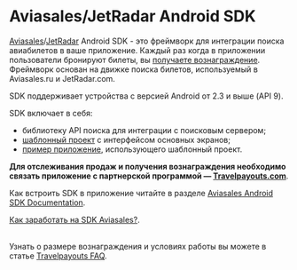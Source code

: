 Aviasales/JetRadar Android SDK
=================

[Aviasales](http://www.aviasales.ru)/[JetRadar](http://www.jetradar.com) Android SDK - это фреймворк для интеграции поиска авиабилетов в ваше приложение. Каждый раз когда в приложении пользователи бронируют билеты, вы [получаете вознаграждение](http://www.travelpayouts.com/). Фреймворк основан на движке поиска билетов, используемый в Aviasales.ru и JetRadar.com.

SDK поддерживает устройства с версией Android от 2.3 и выше (API 9).

SDK включает в себя:
* библиотеку API поиска для интеграции с поисковым сервером;
* [шаблонный проект](https://github.com/KosyanMedia/Aviasales-Android-SDK/wiki/%D0%AD%D0%BA%D1%80%D0%B0%D0%BD%D1%8B-%D0%B2-%D1%81%D0%BE%D1%81%D1%82%D0%B0%D0%B2%D0%B5-%D1%88%D0%B0%D0%B1%D0%BB%D0%BE%D0%BD%D0%BD%D0%BE%D0%B3%D0%BE-%D0%BF%D1%80%D0%BE%D0%B5%D0%BA%D1%82%D0%B0) с интерфейсом основных экранов;
* [пример приложение](https://github.com/KosyanMedia/Aviasales-Android-SDK/tree/master/demo), использующего шаблонный проект.

**Для отслеживания продаж и получения вознаграждения необходимо связать приложение с партнерской программой — [Travelpayouts.com](http://www.travelpayouts.com/)**.

Как встроить SDK в приложение читайте в разделе [Aviasales Android SDK Documentation](https://github.com/KosyanMedia/Aviasales-Android-SDK/wiki/%D0%94%D0%BE%D0%BA%D1%83%D0%BC%D0%B5%D0%BD%D1%82%D0%B0%D1%86%D0%B8%D1%8F-Aviasales-Android-SDK).

[Как заработать на SDK Aviasales?](http://blog.travelpayouts.com/earn-with-aviasales-sdk/).

<br>Узнать о размере вознаграждения и условиях работы вы можете в статье [Travelpayouts FAQ](https://support.travelpayouts.com/hc/ru/articles/203955613).